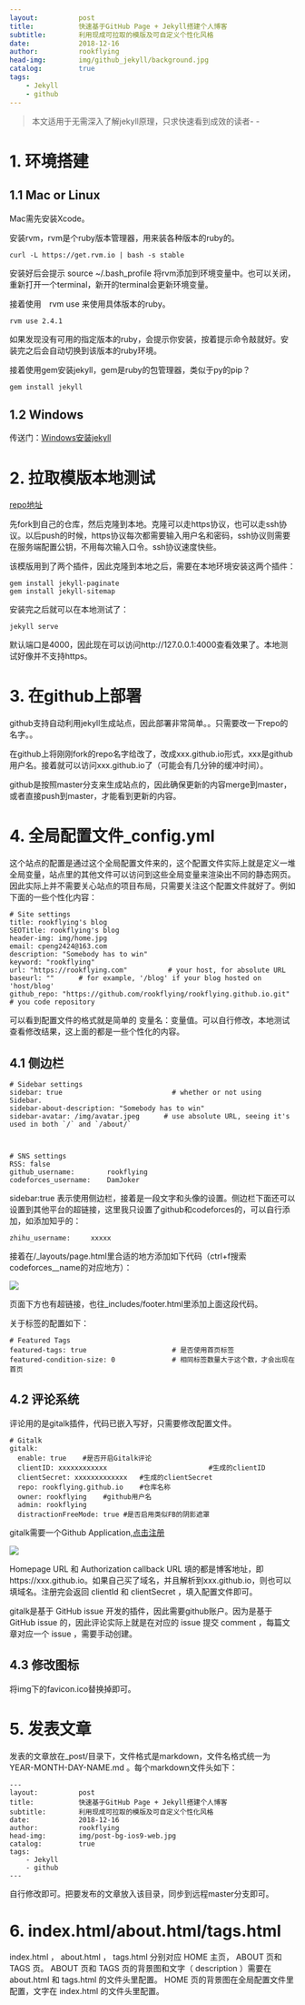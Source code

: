 ```yaml
---
layout:          post
title:           快速基于GitHub Page + Jekyll搭建个人博客
subtitle:        利用现成可拉取的模版及可自定义个性化风格
date:            2018-12-16
author:          rookflying
head-img:        img/github_jekyll/background.jpg
catalog:         true
tags:
    - Jekyll
    - github
---
```


> 本文适用于无需深入了解jekyll原理，只求快速看到成效的读者- -

# 1. 环境搭建

## 1.1 Mac or Linux

Mac需先安装Xcode。

安装rvm，rvm是个ruby版本管理器，用来装各种版本的ruby的。

```
curl -L https://get.rvm.io | bash -s stable
```

安装好后会提示 source ~/.bash_profile 将rvm添加到环境变量中。也可以关闭，重新打开一个terminal，新开的terminal会更新环境变量。

接着使用　rvm use 来使用具体版本的ruby。

```
rvm use 2.4.1
```

如果发现没有可用的指定版本的ruby，会提示你安装，按着提示命令敲就好。安装完之后会自动切换到该版本的ruby环境。

接着使用gem安装jekyll，gem是ruby的包管理器，类似于py的pip？

```
gem install jekyll
```

## 1.2 Windows

传送门：[Windows安装jekyll](https://blog.csdn.net/qiujuer/article/details/44620019)

# 2. 拉取模版本地测试


[repo地址](https://github.com/rookflying/rookflying.github.io)

先fork到自己的仓库，然后克隆到本地。克隆可以走https协议，也可以走ssh协议。以后push的时候，https协议每次都需要输入用户名和密码，ssh协议则需要在服务端配置公钥，不用每次输入口令。ssh协议速度快些。

该模版用到了两个插件，因此克隆到本地之后，需要在本地环境安装这两个插件：

```
gem install jekyll-paginate
gem install jekyll-sitemap
```

安装完之后就可以在本地测试了：

```
jekyll serve
```

默认端口是4000，因此现在可以访问http://127.0.0.1:4000查看效果了。本地测试好像并不支持https。

# 3. 在github上部署

github支持自动利用jekyll生成站点，因此部署非常简单。。只需要改一下repo的名字。。

在github上将刚刚fork的repo名字给改了，改成xxx.github.io形式，xxx是github用户名。接着就可以访问xxx.github.io了（可能会有几分钟的缓冲时间）。

github是按照master分支来生成站点的，因此确保更新的内容merge到master，或者直接push到master，才能看到更新的内容。

# 4. 全局配置文件_config.yml

这个站点的配置是通过这个全局配置文件来的，这个配置文件实际上就是定义一堆全局变量，站点里的其他文件可以访问到这些全局变量来渲染出不同的静态网页。因此实际上并不需要关心站点的项目布局，只需要关注这个配置文件就好了。例如下面的一些个性化内容：

```
# Site settings
title: rookflying's blog
SEOTitle: rookflying's blog
header-img: img/home.jpg
email: cpeng2424@163.com
description: "Somebody has to win"
keyword: "rookflying"
url: "https://rookflying.com"          # your host, for absolute URL
baseurl: ""      # for example, '/blog' if your blog hosted on 'host/blog'
github_repo: "https://github.com/rookflying/rookflying.github.io.git" # you code repository
```

可以看到配置文件的格式就是简单的 变量名：变量值。可以自行修改，本地测试查看修改结果，这上面的都是一些个性化的内容。

## 4.1 侧边栏

```
# Sidebar settings
sidebar: true                           # whether or not using Sidebar.
sidebar-about-description: "Somebody has to win"
sidebar-avatar: /img/avatar.jpeg      # use absolute URL, seeing it's used in both `/` and `/about/`



# SNS settings
RSS: false
github_username:        rookflying
codeforces_username:    DamJoker
```

sidebar:true 表示使用侧边栏，接着是一段文字和头像的设置。侧边栏下面还可以设置到其他平台的超链接，这里我只设置了github和codeforces的，可以自行添加，如添加知乎的：

```
zhihu_username:     xxxxx
```

接着在/_layouts/page.html里合适的地方添加如下代码（ctrl+f搜索codeforces__name的对应地方）：

![](https://github.com/rookflying/rookflying.github.io/blob/master/img/github_jekyll/html_code.png?raw=true)

页面下方也有超链接，也往_includes/footer.html里添加上面这段代码。

关于标签的配置如下：

```
# Featured Tags
featured-tags: true                     # 是否使用首页标签
featured-condition-size: 0              # 相同标签数量大于这个数，才会出现在首页
```

## 4.2 评论系统

评论用的是gitalk插件，代码已嵌入写好，只需要修改配置文件。

```
# Gitalk
gitalk:
  enable: true    #是否开启Gitalk评论
  clientID: xxxxxxxxxxxx                         #生成的clientID
  clientSecret: xxxxxxxxxxxxx   #生成的clientSecret
  repo: rookflying.github.io    #仓库名称
  owner: rookflying    #github用户名
  admin: rookflying
  distractionFreeMode: true #是否启用类似FB的阴影遮罩
```

gitalk需要一个Github Application,[点击注册](https://github.com/settings/applications/new)

![](https://github.com/rookflying/rookflying.github.io/blob/master/img/github_jekyll/register_github_application.png?raw=true)

Homepage URL 和 Authorization callback URL 填的都是博客地址，即https://xxx.github.io。如果自己买了域名，并且解析到xxx.github.io，则也可以填域名。注册完会返回 clientId 和 clientSecret ，填入配置文件即可。

gitalk是基于 GitHub issue 开发的插件，因此需要github账户。因为是基于 GitHub issue 的，因此评论实际上就是在对应的 issue 提交 comment ，每篇文章对应一个 issue ，需要手动创建。

## 4.3 修改图标

将img下的favicon.ico替换掉即可。

# 5. 发表文章

发表的文章放在_post/目录下，文件格式是markdown，文件名格式统一为 YEAR-MONTH-DAY-NAME.md 。每个markdown文件头如下：

```
---
layout:          post
title:           快速基于GitHub Page + Jekyll搭建个人博客
subtitle:        利用现成可拉取的模版及可自定义个性化风格
date:            2018-12-16
author:          rookflying
head-img:        img/post-bg-ios9-web.jpg
catalog:         true
tags:
    - Jekyll
    - github
---
```

自行修改即可。把要发布的文章放入该目录，同步到远程master分支即可。

# 6. index.html/about.html/tags.html

index.html ， about.html ， tags.html 分别对应 HOME 主页， ABOUT 页和 TAGS 页。 ABOUT 页和 TAGS 页的背景图和文字（ description ）需要在 about.html 和 tags.html 的文件头里配置。 HOME 页的背景图在全局配置文件里配置，文字在 index.html 的文件头里配置。

